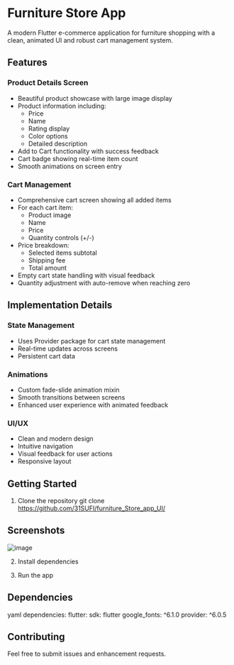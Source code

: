 # Furniture Store App

A modern Flutter e-commerce application for furniture shopping with a clean, animated UI and robust cart management system.

## Features

### Product Details Screen
- Beautiful product showcase with large image display
- Product information including:
  - Price
  - Name
  - Rating display
  - Color options
  - Detailed description
- Add to Cart functionality with success feedback
- Cart badge showing real-time item count
- Smooth animations on screen entry

### Cart Management
- Comprehensive cart screen showing all added items
- For each cart item:
  - Product image
  - Name
  - Price
  - Quantity controls (+/-)
- Price breakdown:
  - Selected items subtotal
  - Shipping fee
  - Total amount
- Empty cart state handling with visual feedback
- Quantity adjustment with auto-remove when reaching zero

## Implementation Details

### State Management
- Uses Provider package for cart state management
- Real-time updates across screens
- Persistent cart data

### Animations
- Custom fade-slide animation mixin
- Smooth transitions between screens
- Enhanced user experience with animated feedback

### UI/UX
- Clean and modern design
- Intuitive navigation
- Visual feedback for user actions
- Responsive layout

## Getting Started

1. Clone the repository
   git clone https://github.com/31SUFI/furniture_Store_app_UI/
   
## Screenshots
![image](https://github.com/user-attachments/assets/e82c07f6-19e0-4b49-9020-c7903d6a39b8)


2. Install dependencies

3. Run the app

## Dependencies
yaml
dependencies:
flutter:
sdk: flutter
google_fonts: ^6.1.0
provider: ^6.0.5

## Contributing
Feel free to submit issues and enhancement requests.

